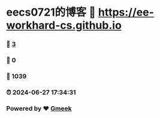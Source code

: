 # eecs0721的博客 :link: https://ee-workhard-cs.github.io 
### :page_facing_up: [3](https://ee-workhard-cs.github.io/tag.html) 
### :speech_balloon: 0 
### :hibiscus: 1039 
### :alarm_clock: 2024-06-27 17:34:31 
### Powered by :heart: [Gmeek](https://github.com/Meekdai/Gmeek)
